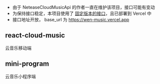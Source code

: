 - 由于 NeteaseCloudMusicApi 的作者一直在维护该项目，接口可能有变动
- 为保持接口稳定，本项目使用了 [固定版本的接口](https://github.com/Binaryify/NeteaseCloudMusicApi/tree/98bb2928728d56c64dafb1c4b3a9ed33c7e7728d)，且已部署到 Vercel 中
- 接口地址开放， base_url 为 https://wen-music.vercel.app

## react-cloud-music

云音乐移动端

## mini-program

云音乐小程序端
